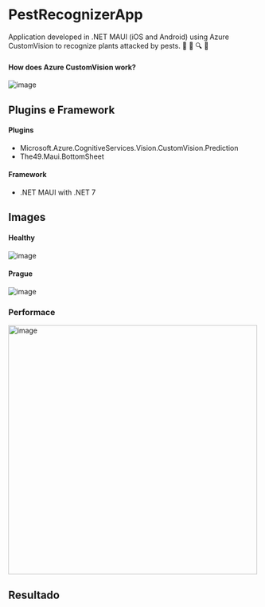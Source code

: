 # PestRecognizerApp

Application developed in .NET MAUI (iOS and Android) using Azure CustomVision to recognize plants attacked by pests. 🌱 🐛 🔍 📱

#### How does Azure CustomVision work?

![image](https://user-images.githubusercontent.com/52722526/160287168-eed0cd3b-4da4-413b-a1d7-4d6361108fcd.png)

## Plugins e Framework
#### Plugins
- Microsoft.Azure.CognitiveServices.Vision.CustomVision.Prediction
- The49.Maui.BottomSheet

#### Framework
- .NET MAUI with .NET 7

## Images
#### Healthy
![image](https://user-images.githubusercontent.com/52722526/160287190-db6a0352-a180-4e59-aa9e-395d7254e676.png)

#### Prague
![image](https://user-images.githubusercontent.com/52722526/160287199-c1d55d69-1870-4575-bd1a-e9acf7afcac3.png)

### Performace
<img width="500" alt="image" src="https://github.com/EduardoReisDev/PestRecognizerApp/assets/52722526/4dbb9901-9c9d-46a8-9be0-3f037836095b">

## Resultado

